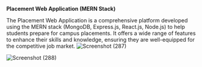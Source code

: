 **Placement Web Application (MERN Stack)**


The Placement Web Application is a comprehensive platform developed using the MERN stack (MongoDB, Express.js, React.js, Node.js) to help students prepare for campus placements. It offers a wide range of features to enhance their skills and knowledge, ensuring they are well-equipped for the competitive job market.
![Screenshot (287)](https://github.com/manojks6/Placement_app/assets/118463406/3277a1c3-94d6-43d7-b659-3237b675ea1a)


![Screenshot (288)](https://github.com/manojks6/Placement_app/assets/118463406/f7abef41-fb01-428a-85e2-11710b116e07)
